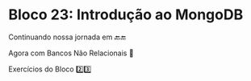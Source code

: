 # Bloco 23: Introdução ao MongoDB

Continuando nossa jornada em :back::end:

Agora com Bancos Não Relacionais :school:

Exercícios do Bloco :two::three:
